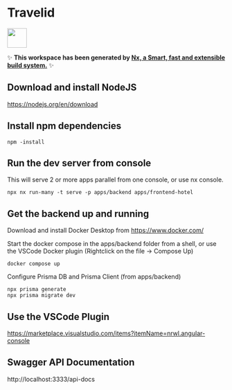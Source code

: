 # Travelid

<a alt="Nx logo" href="https://nx.dev" target="_blank" rel="noreferrer"><img src="https://raw.githubusercontent.com/nrwl/nx/master/images/nx-logo.png" width="45"></a>

✨ **This workspace has been generated by [Nx, a Smart, fast and extensible build system.](https://nx.dev)** ✨

## Download and install NodeJS

https://nodejs.org/en/download

## Install npm dependencies

```
npm -install
```

## Run the dev server from console

This will serve 2 or more apps parallel from one console, or use nx console.

```
npx nx run-many -t serve -p apps/backend apps/frontend-hotel
```

## Get the backend up and running
Download and install Docker Desktop from https://www.docker.com/

Start the docker compose in the apps/backend folder from a shell, or use the VSCode Docker plugin (Rightclick on the file -> Compose Up)

```
docker compose up
```

Configure Prisma DB and Prisma Client
(from apps/backend)
```
npx prisma generate
npx prisma migrate dev
```

## Use the VSCode Plugin

https://marketplace.visualstudio.com/items?itemName=nrwl.angular-console

## Swagger API Documentation
http://localhost:3333/api-docs
